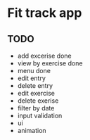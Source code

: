 # Fit track app

## TODO

- add excerise done
- view by exercise done
- menu done
- edit entry
- delete entry
- edit exercise
- delete exerise
- filter by date
- input validation
- ui
- animation